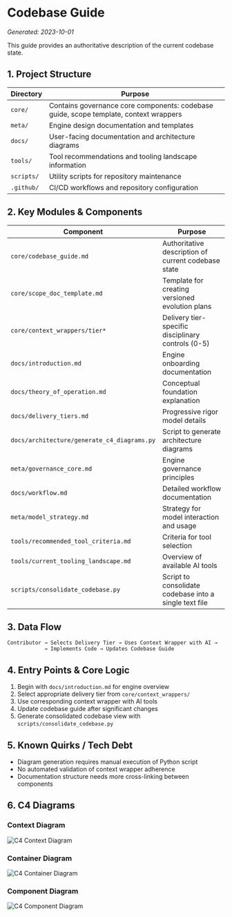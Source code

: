 # Codebase Guide

*Generated: 2023-10-01*

This guide provides an authoritative description of the current codebase state.

## 1. Project Structure

| Directory | Purpose |
|-----------|---------|
| `core/` | Contains governance core components: codebase guide, scope template, context wrappers |
| `meta/` | Engine design documentation and templates |
| `docs/` | User-facing documentation and architecture diagrams |
| `tools/` | Tool recommendations and tooling landscape information |
| `scripts/` | Utility scripts for repository maintenance |
| `.github/` | CI/CD workflows and repository configuration |

## 2. Key Modules & Components

| Component | Purpose |
|-----------|---------|
| `core/codebase_guide.md` | Authoritative description of current codebase state |
| `core/scope_doc_template.md` | Template for creating versioned evolution plans |
| `core/context_wrappers/tier*` | Delivery tier-specific disciplinary controls (0-5) |
| `docs/introduction.md` | Engine onboarding documentation |
| `docs/theory_of_operation.md` | Conceptual foundation explanation |
| `docs/delivery_tiers.md` | Progressive rigor model details |
| `docs/architecture/generate_c4_diagrams.py` | Script to generate architecture diagrams |
| `meta/governance_core.md` | Engine governance principles |
| `docs/workflow.md` | Detailed workflow documentation |
| `meta/model_strategy.md` | Strategy for model interaction and usage |
| `tools/recommended_tool_criteria.md` | Criteria for tool selection |
| `tools/current_tooling_landscape.md` | Overview of available AI tools |
| `scripts/consolidate_codebase.py` | Script to consolidate codebase into a single text file |

## 3. Data Flow

```
Contributor → Selects Delivery Tier → Uses Context Wrapper with AI →
            → Implements Code → Updates Codebase Guide
```

## 4. Entry Points & Core Logic

1. Begin with `docs/introduction.md` for engine overview
2. Select appropriate delivery tier from `core/context_wrappers/`
3. Use corresponding context wrapper with AI tools
4. Update codebase guide after significant changes
5. Generate consolidated codebase view with `scripts/consolidate_codebase.py`

## 5. Known Quirks / Tech Debt

- Diagram generation requires manual execution of Python script
- No automated validation of context wrapper adherence
- Documentation structure needs more cross-linking between components

## 6. C4 Diagrams

### Context Diagram

![C4 Context Diagram](../docs/architecture/c4_context.png)

### Container Diagram

![C4 Container Diagram](../docs/architecture/c4_container.png)

### Component Diagram

![C4 Component Diagram](../docs/architecture/c4_component.png)